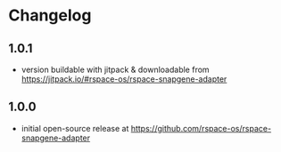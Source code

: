 # Changelog

## 1.0.1
- version buildable with jitpack & downloadable from https://jitpack.io/#rspace-os/rspace-snapgene-adapter

## 1.0.0
- initial open-source release at https://github.com/rspace-os/rspace-snapgene-adapter

